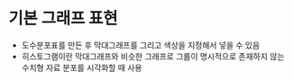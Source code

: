 # 기본 그래프 표현

- 도수분포표를 만든 후 막대그래프를 그리고 색상을 지정해서 넣을 수 있음
- 히스토그램이란 막대그래프와 비슷한 그래프로 그룹이 명시적으로 존재하지 않는 수치형 자료 분포를 시각화할 때 사용

